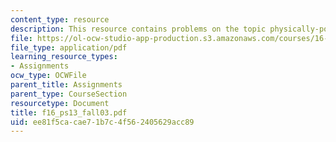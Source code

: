 ```yaml
---
content_type: resource
description: This resource contains problems on the topic physically-possible flows.
file: https://ol-ocw-studio-app-production.s3.amazonaws.com/courses/16-01-unified-engineering-i-ii-iii-iv-fall-2005-spring-2006/ee81f5cacae71b7c4f562405629acc89_f16_ps13_fall03.pdf
file_type: application/pdf
learning_resource_types:
- Assignments
ocw_type: OCWFile
parent_title: Assignments
parent_type: CourseSection
resourcetype: Document
title: f16_ps13_fall03.pdf
uid: ee81f5ca-cae7-1b7c-4f56-2405629acc89
---
```

